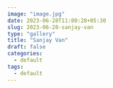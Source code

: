 ```yaml
---
image: "image.jpg"
date: 2023-06-28T11:00:28+05:30
slug: 2023-06-28-sanjay-van
type: "gallery"
title: "Sanjay Van"
draft: false
categories:
  - default
tags:
  - default
---
```


